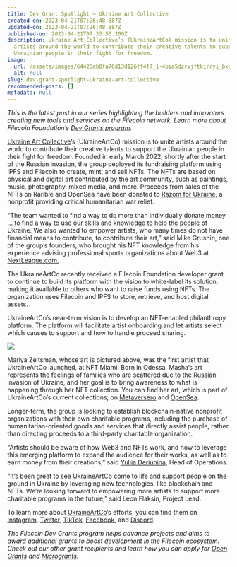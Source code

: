 ```yaml
---
title: Dev Grant Spotlight — Ukraine Art Collective
created-on: 2023-04-21T07:26:48.887Z
updated-on: 2023-04-21T07:26:48.887Z
published-on: 2023-04-21T07:33:56.200Z
description: Ukraine Art Collective’s (UkraineArtCo) mission is to unite
  artists around the world to contribute their creative talents to support the
  Ukrainian people in their fight for freedom.
image:
  url: /assets/images/64423ab8fa70d13d126ff4f7_1-4bia5dzrvjftkirryi_bxq.png
  alt: null
slug: dev-grant-spotlight-ukraine-art-collective
recommended-posts: []
metadata: null
---
```


_This is the latest post in our series highlighting the builders and innovators creating new tools and services on the Filecoin network. Learn more about Filecoin Foundation’s_ _[Dev Grants program](https://fil.org/grants/)._

[Ukraine Art Collective](https://ukraineartco.org/)’s (UkraineArtCo) mission is to unite artists around the world to contribute their creative talents to support the Ukrainian people in their fight for freedom. Founded in early March 2022, shortly after the start of the Russian invasion, the group deployed its fundraising platform using IPFS and Filecoin to create, mint, and sell NFTs. The NFTs are based on physical and digital art contributed by the art community, such as paintings, music, photography, mixed media, and more. Proceeds from sales of the NFTs on Rarible and OpenSea have been donated to [Razom for Ukraine](https://razomforukraine.org/about-us/), a nonprofit providing critical humanitarian war relief.

“The team wanted to find a way to do more than individually donate money … to find a way to use our skills and knowledge to help the people of Ukraine. We also wanted to empower artists, who many times do not have financial means to contribute, to contribute their art,” said Mike Grushin, one of the group’s founders, who brought his NFT knowledge from his experience advising professional sports organizations about Web3 at [NextLeague.com.](http://nextleague.com/)

The UkraineArtCo recently received a Filecoin Foundation developer grant to continue to build its platform with the vision to white-label its solution, making it available to others who want to raise funds using NFTs. The organization uses Filecoin and IPFS to store, retrieve, and host digital assets.

UkraineArtCo’s near-term vision is to develop an NFT-enabled philanthropy platform. The platform will facilitate artist onboarding and let artists select which causes to support and how to handle proceed sharing.

![](/assets/images/643e68afef5daa4c54ea3faf_1-swfqosn81iazodieiqqqka.png)

Mariya Zeltsman, whose art is pictured above, was the first artist that UkraineArtCo launched, at NFT Miami. Born in Odessa, Masha’s art represents the feelings of families who are scattered due to the Russian invasion of Ukraine, and her goal is to bring awareness to what is happening through her NFT collection. You can find her art, which is part of UkraineArtCo’s current collections, on [Metaversero](https://metaversero.io/artist-detail.php?ac=T4DS0) and [OpenSea](https://opensea.io/collection/stand-with-ukraine-15).

Longer-term, the group is looking to establish blockchain-native nonprofit organizations with their own charitable programs, including the purchase of humanitarian-oriented goods and services that directly assist people, rather than directing proceeds to a third-party charitable organization.

“Artists should be aware of how Web3 and NFTs work, and how to leverage this emerging platform to expand the audience for their works, as well as to earn money from their creations,” said [Yuliia Deriuhina](mailto:yuliia@fil.org), Head of Operations.

“It’s been great to see UkraineArtCo come to life and support people on the ground in Ukraine by leveraging new technologies, like blockchain and NFTs. We’re looking forward to empowering more artists to support more charitable programs in the future,” said Leon Flaksin, Project Lead.

To learn more about [UkraineArtCo](https://ukraineartco.org/)’s efforts, you can find them on [Instagram](https://www.instagram.com/UkraineArtCo/), [Twitter](https://twitter.com/UkraineArtCo), [TikTok](https://www.tiktok.com/@UkraineArtCo), [Facebook](https://www.facebook.com/UkraineArtCo), and [Discord](https://discord.com/invite/5T6NTEQSq5).

_The Filecoin Dev Grants program helps advance projects and aims to award additional grants to boost development in the Filecoin ecosystem. Check out our other grant recipients and learn how you can apply for_ _[Open Grants](https://github.com/filecoin-project/devgrants/blob/master/README.md#submit-a-proposal-for-open-grants)_ _and_ _[Microgrants](https://github.com/filecoin-project/devgrants/blob/master/README.md#submit-a-proposal-for-open-grants)._
